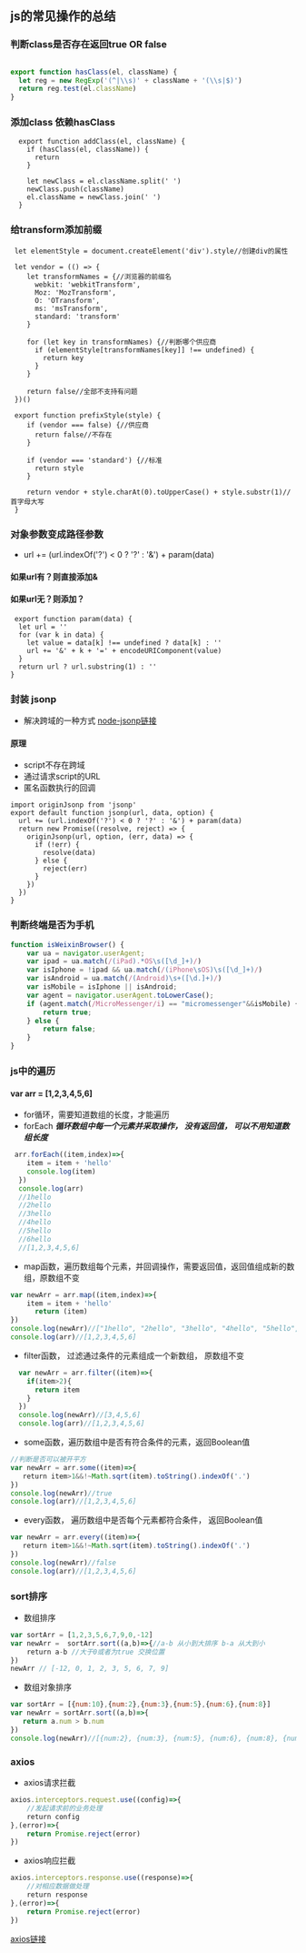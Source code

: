 ## js的常见操作的总结
### 判断class是否存在**返回true OR false**
``` js

export function hasClass(el, className) {
  let reg = new RegExp('(^|\\s)' + className + '(\\s|$)')
  return reg.test(el.className)
}
```
### 添加class **依赖hasClass**
```
  export function addClass(el, className) {
    if (hasClass(el, className)) {
      return
    }

    let newClass = el.className.split(' ')
    newClass.push(className)
    el.className = newClass.join(' ')
  }
```
### 给transform添加前缀
```
 let elementStyle = document.createElement('div').style//创建div的属性

 let vendor = (() => {
    let transformNames = {//浏览器的前缀名
      webkit: 'webkitTransform',
      Moz: 'MozTransform',
      O: 'OTransform',
      ms: 'msTransform',
      standard: 'transform'
    }

    for (let key in transformNames) {//判断哪个供应商
      if (elementStyle[transformNames[key]] !== undefined) {
        return key
      }
    }

    return false//全部不支持有问题
 })()

 export function prefixStyle(style) {
    if (vendor === false) {//供应商
      return false//不存在
    }

    if (vendor === 'standard') {//标准
      return style
    }

    return vendor + style.charAt(0).toUpperCase() + style.substr(1)//首字母大写
 }
```
### 对象参数变成路径参数 
* url += (url.indexOf('?') < 0 ? '?' : '&') + param(data) 
#### **如果url有？则直接添加&**</br>
#### **如果url无？则添加？**
```
 export function param(data) {
  let url = ''
  for (var k in data) {
    let value = data[k] !== undefined ? data[k] : ''
    url += '&' + k + '=' + encodeURIComponent(value)
  }
  return url ? url.substring(1) : ''
}
```
### 封装 jsonp
* 解决跨域的一种方式 [node-jsonp链接](https://www.npmjs.com/package/node-jsonp)
#### 原理  
* script不存在跨域
* 通过请求script的URL
* 匿名函数执行的回调

```
import originJsonp from 'jsonp'
export default function jsonp(url, data, option) {
  url += (url.indexOf('?') < 0 ? '?' : '&') + param(data)
  return new Promise((resolve, reject) => {
    originJsonp(url, option, (err, data) => {
      if (!err) {
        resolve(data)
      } else {
        reject(err)
      }
    })
  })
}
```
### 判断终端是否为手机
``` javascript
function isWeixinBrowser() {
    var ua = navigator.userAgent;
    var ipad = ua.match(/(iPad).*OS\s([\d_]+)/)
    var isIphone = !ipad && ua.match(/(iPhone\sOS)\s([\d_]+)/)
    var isAndroid = ua.match(/(Android)\s+([\d.]+)/)
    var isMobile = isIphone || isAndroid;
    var agent = navigator.userAgent.toLowerCase();
    if (agent.match(/MicroMessenger/i) == "micromessenger"&&isMobile) {
        return true;
    } else {
        return false;
    }
}
```
### js中的遍历
#### var arr = [1,2,3,4,5,6]
* for循环，需要知道数组的长度，才能遍历
* forEach ***循环数组中每一个元素并采取操作， 没有返回值， 可以不用知道数组长度***
``` javascript
 arr.forEach((item,index)=>{
    item = item + 'hello'
    console.log(item)
  })
  console.log(arr)
  //1hello
  //2hello
  //3hello
  //4hello
  //5hello
  //6hello
  //[1,2,3,4,5,6]
```
  
*  map函数，遍历数组每个元素，并回调操作，需要返回值，返回值组成新的数组，原数组不变
``` javascript
var newArr = arr.map((item,index)=>{
    item = item + 'hello'
	  return (item)
})
console.log(newArr)//["1hello", "2hello", "3hello", "4hello", "5hello", "6hello"]
console.log(arr)//[1,2,3,4,5,6]
```
* filter函数， 过滤通过条件的元素组成一个新数组， 原数组不变
``` javascript
  var newArr = arr.filter((item)=>{
    if(item>2){
      return item
    }
  })
  console.log(newArr)//[3,4,5,6]
  console.log(arr)//[1,2,3,4,5,6]
```
* some函数，遍历数组中是否有符合条件的元素，返回Boolean值
``` javascript 
//判断是否可以被开平方
var newArr = arr.some((item)=>{
   return item>1&&!~Math.sqrt(item).toString().indexOf('.')
})  
console.log(newArr)//true
console.log(arr)//[1,2,3,4,5,6]
```
* every函数， 遍历数组中是否每个元素都符合条件， 返回Boolean值
``` javascript
var newArr = arr.every((item)=>{
   return item>1&&!~Math.sqrt(item).toString().indexOf('.')
})  
console.log(newArr)//false
console.log(arr)//[1,2,3,4,5,6]
```
### sort排序
* 数组排序
``` javascript
var sortArr = [1,2,3,5,6,7,9,0,-12]
var newArr =  sortArr.sort((a,b)=>{//a-b 从小到大排序 b-a 从大到小
    return a-b //大于0或者为true 交换位置
})
newArr // [-12, 0, 1, 2, 3, 5, 6, 7, 9]
```
* 数组对象排序
``` javascript
var sortArr = [{num:10},{num:2},{num:3},{num:5},{num:6},{num:8}]
var newArr = sortArr.sort((a,b)=>{
   return a.num > b.num
})
console.log(newArr)//[{num:2}, {num:3}, {num:5}, {num:6}, {num:8}, {num:10}]
```
### axios
* axios请求拦截
``` javascript
axios.interceptors.request.use((config)=>{
    //发起请求前的业务处理
    return config
},(error)=>{
    return Promise.reject(error)
})
```
* axios响应拦截
``` javascript
axios.interceptors.response.use((response)=>{
    //对相应数据做处理
    return response
},(error)=>{
    return Promise.reject(error)
})
```
[axios链接](https://github.com/axios/axios/issues/164#issuecomment-327837467)
